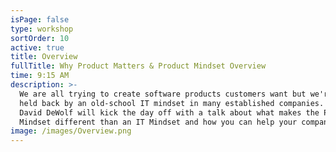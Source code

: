 ```yaml
---
isPage: false
type: workshop
sortOrder: 10
active: true
title: Overview
fullTitle: Why Product Matters & Product Mindset Overview
time: 9:15 AM
description: >-
  We are all trying to create software products customers want but we're often
  held back by an old-school IT mindset in many established companies. CEO
  David DeWolf will kick the day off with a talk about what makes the Product
  Mindset different than an IT Mindset and how you can help your company evolve.
image: /images/Overview.png
---
```

